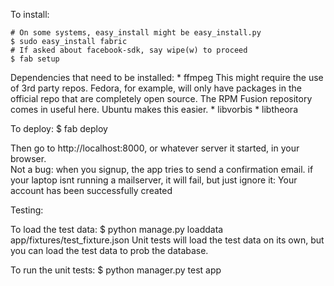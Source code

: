 To install:

    # On some systems, easy_install might be easy_install.py
    $ sudo easy_install fabric 
    # If asked about facebook-sdk, say wipe(w) to proceed
    $ fab setup

Dependencies that need to be installed:
    * ffmpeg
      This might require the use of 3rd party repos. Fedora, for example, will
      only have packages in the official repo that are completely open source.
      The RPM Fusion repository comes in useful here. Ubuntu makes this easier.
    * libvorbis
    * libtheora

To deploy:
    $ fab deploy

Then go to http://localhost:8000, or whatever server it started, in your 
browser.	
Not a bug: when you signup, the app tries to send a confirmation email.
if your laptop isnt running a mailserver, it will fail, but just ignore it:
Your account has been successfully created

Testing:

To load the test data:
    $ python manage.py loaddata app/fixtures/test_fixture.json 
Unit tests will load the test data on its own, but you can load the test data to prob the database.

To run the unit tests:
    $ python manager.py test app
